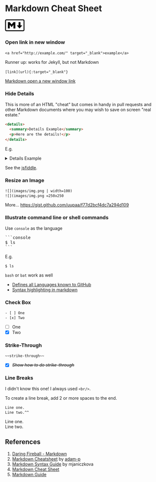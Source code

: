 # Markdown Cheat Sheet

![logo](images/64px-Markdown-mark.svg.png)

### Open link in new window
`<a href="http://example.com/" target="_blank">example</a>`

Runner up: works for Jekyll, but not Markdown

`[link](url){:target="_blank"}`

[Markdown open a new window link](http://stackoverflow.com/a/5803384/6146580)

### Hide Details

This is more of an HTML "cheat" but comes in handy in pull requests and other Markdown documents where you may wish to save on screen "real estate."

```html
<details>
  <summary>Details Example</summary>
  <p>Here are the details!</p>
</details>
```

E.g.

<details>
  <summary>Details Example</summary>
  
```html
<details>
  <summary>Details Example</summary>
  <p>Here are the details!</p>
</details>
```
</details>

See the [jsfiddle](https://jsfiddle.net/gkhays/3gaev1k8/).

### Resize an Image
```
![](images/img.png | width=100)
![](images/img.png =250x250
```
More... https://gist.github.com/uupaa/f77d2bcf4dc7a294d109

### Illustrate command line or shell commands
Use `console` as the language
<pre>
```console
$ ls
```
</pre>
E.g.
```console
$ ls
```
`bash` or `bat` work as well

* [Defines all Languages known to GitHub](https://github.com/github/linguist/blob/master/lib/linguist/languages.yml)
* [Syntax highlighting in markdown](https://support.codebasehq.com/articles/tips-tricks/syntax-highlighting-in-markdown)

### Check Box

```
- [ ] One
- [x] Two
```

- [ ] One
- [x] Two

### Strike-Through

```
~~strike-through~~
```

- [x] ~~*Show how to do strike-through*~~

### Line Breaks

I didn't know this one! I always used `<br/>`.

To create a line break, add 2 or more spaces to the end.

```
Line one.  
Line two.^^
```

Line one.  
Line two.

## References

1. [Daring Fireball - Markdown](https://daringfireball.net/projects/markdown/)
1. [Markdown Cheatsheet](https://github.com/adam-p/markdown-here/wiki/Markdown-Cheatsheet) by [adam-p](https://github.com/adam-p)
1. [Markdown Syntax Guide](https://sourceforge.net/p/checkbox/wiki/markdown_syntax/) by mjaniczkova
1. [Markdown Cheat Sheet](https://www.markdownguide.org/cheat-sheet/)
1. [Markdown Guide](https://www.markdownguide.org/basic-syntax)

